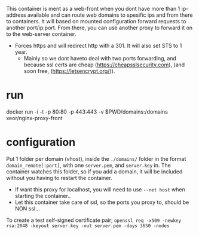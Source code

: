This container is ment as a web-front when you dont have more than 1 ip-address available and can route web domains to spesific ips and from there to containers.
It will based on mounted configuration forward requests to another port/ip:port. From there, you can use another proxy to forward it on to the web-server container.

* Forces https and will redirect http with a 301. It will also set STS to 1 year.
  * Mainly so we dont haveto deal with two ports forwarding, and because ssl certs are cheap (https://cheapsslsecurity.com), (and soon free, (https://letsencrypt.org/)).

# run 
docker run -i -t -p 80:80 -p 443:443 -v $PWD/domains:/domains xeor/nginx-proxy-front

# configuration
Put 1 folder per domain (vhost), inside the `./domains/` folder in the format `domain_remote[:port]`, with one `server.pem`, and `server.key` in.
The container watches this folder, so if you add a domain, it will be included without you having to restart the container.

* If want this proxy for localhost, you will need to use `--net host` when starting the container..
* Let this container take care of ssl, so the ports you proxy to, should be NON ssl...


To create a test self-signed certificate pair; `openssl req -x509 -newkey rsa:2048 -keyout server.key -out server.pem -days 3650 -nodes`
